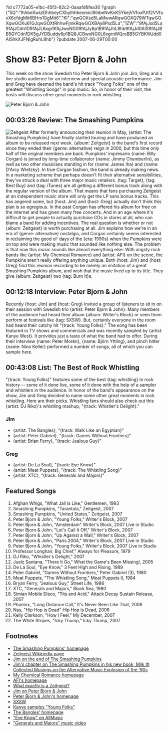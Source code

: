 ?id c7772a05-e1bc-45f3-82c2-0aaafd6fea30
?graph {"5Q":"IhhbeXwizEIhhbeyCXbyIhhbexmicIIhhbeNvKvK5YkejVVfuxPJtf2VVfuxX6cfdgMit6BHm1GgMit6","KI":"qwGOXsd5LaMwwARqwGOXQ79WTqwGOXqwGOXu61GJqwGOXtRhhwFjmkRqwGOXBAy8Psd5La","1ZW":"9fAjJsd5La9fAjJCdn1D9fAjJL6xgr9fAjJwoNG09fAjJy6p1B9fAjJhL8hb9fAjJd0AIS9fAjJBB5GYCdn1DK5gJYDBuddy6p1BQ8JCBwoNG0L6xgrnWQroBB5GYBKWJdd0AIShkXJFNIgRuhL8hb"}
?pubdate 2007-06-29T00:00

# Show 83: Peter Bjorn & John
This week on the show Swedish trio Peter Bjorn & John join Jim, Greg and a live studio audience for an interview and special acoustic performance. Jim and Greg have deemed the band's hit track "Young Folks" one of the greatest "Whistling Songs" in pop music. So, in honor of their visit, the hosts will discuss other great moments in rock whistling.

![Peter Bjorn & John](https://static.soundopinions.org/images/2007/peterbjornjohn.jpg)

## 00:03:26 Review: The Smashing Pumpkins
![Zeitgeist](https://static.soundopinions.org/assets/83/5Q0.jpg)
After formerly announcing their reunion in May, {artist: The Smashing Pumpkins} have finally started touring and have produced an album to be released next week. {album: Zeitgeist} is the band's first record since they ended their {genre: alternative} reign in 2000, but this time only half of the original members are back. Pumpkins' impresario {name: Billy Corgan} is joined by long-time collaborator {name: Jimmy Chamberlin}, as well as two other musicians standing in for {name: James Iha} and {name: D'Arcy Wretzky}. In true Corgan fashion, the band is already making news. In a marketing scheme that perhaps doesn't fit their alternative sensibilities, they've struck a deal with three major music retailers. {tag: Target}, {tag: Best Buy} and {tag: iTunes} are all getting a different bonus track along with the regular version of the album. That means that fans purchasing Zeitgeist at an independent music store will only get the LP sans bonus tracks. This has angered some, but {host: Jim} and {host: Greg} actually don't think this plan is so egregious. In the past Corgan has offered his album for free on the internet and has given many free concerts. And in an age where it's difficult to get people to actually purchase CDs in stores at all, who can blame a band for adding incentives. The real question is whether or not {album: Zeitgeist} is worth purchasing at all. Jim explains how we're in an era of {genre: alternative} nostalgia, and Corgan certainly seems interested in reclaiming the good ol' days of the {era: 1990s} when the Pumpkins were on top and were making music that sounded like nothing else. The problem is that now this music sounds like almost everything else. With angsty rock bands like {artist: My Chemical Romance} and {artist: AFI} on the scene, the Pumpkins aren't really offering anything unique. Both {host: Jim} and {host: Greg} find this reunion recording to be merely an imitation of a great Smashing Pumpkins album, and wish that the music lived up to its title. They give {album: Zeitgeist} two {tag: Burn It}s.

## 00:12:18 Interview: Peter Bjorn & John
Recently {host: Jim} and {host: Greg} invited a group of listeners to sit in on their session with Swedish trio {artist: Peter Bjorn & John}. Many members of the audience had heard their album {album: Writer's Block} or seen them perform at festivals like {tag: SXSW}. But, certainly everyone in the room had heard their catchy hit "{track: Young Folks}." The song has been featured in TV shows and commercials and was recently sampled by {artist: Kanye West}. It provides just a taste of what the band had to offer. During their interview {name: Peter Morén}, {name: Björn Yttling}, and pinch hitter {name: Nino Keller} performed a number of songs, all of which you can sample here.

## 00:43:08 List: The Best of Rock Whistling
"{track: Young Folks}" features some of the best {tag: whistling} in rock history -- some of it done live, some of it done with the help of a sampler and whistlers in the audience. In honor of the band's appearance on the show, Jim and Greg decided to name some other great moments in rock whistling. Here are their picks. Whistling fans should also check out this {artist: DJ Riko}'s whistling mashup, "{track: Whistler's Delight}."

### Jim
- {artist: The Bangles}, "{track: Walk Like an Egyptian}"
- {artist: Peter Gabriel}, "{track: Games Without Frontiers}"
- {artist: Brian Ferry}, "{track: Jealous Guy}"

### Greg

- {artist: De La Soul}, "{track: Eye Know}"
- {artist: Meat Puppets}, "{track: The Whistling Song}"
- {artist: XTC}, "{track: Generals and Majors}"

## Featured Songs
1. Afghan Whigs, "What Jail is Like," Gentlemen, 1993
2. Smashing Pumpkins, "Tarantula," Zeitgeist, 2007
3. Smashing Pumpkins, "United States," Zeitgeist, 2007
4. Peter Bjorn & John, "Young Folks," Writer's Block, 2007
5. Peter Bjorn & John, "Amsterdam" Writer's Block, 2007 Live in Studio
6. Peter Bjorn & John, "Let's Call It Off," Writer's Block, 2007
7. Peter Bjorn & John, "Up Against a Wall," Writer's Block, 2007
8. Peter Bjorn & John, "Paris 2004," Writer's Block, 2007 Live in Studio
9. Peter Bjorn & John, "Young Folks," Writer's Block, 2007 Live in Studio
10. Professor Longhair, Big Chief," Always for Pleasure, 1979
11. DJ Riko, "Whistler's Delight," 2007
12. Juelz Santana, "There It Go," What the Game's Been Missing!, 2005
13. De La Soul, "Eye Know," 3 Feet High and Rising, 1989
14. Peter Gabriel, "Games Without Frontiers," Peter Gabriel (3), 1980
15. Meat Puppets, "The Whistling Song," Meat Puppets II, 1984
16. Bryan Ferry, "Jealous Guy," Street Life, 1986
17. XTC, "Generals and Majors," Black Sea, 1980
18. Simian Mobile Disco, "Tits and Acid," Attack Decay Sustain Release, 2007
19. Phoenix, "Long Distance Call," It's Never Been Like That, 2006
20. Nas, "Hip Hop is Dead" Hip Hop is Dead, 2006
21. Kelly Clarkson, "How I Feel," My December, 2007
22. The White Stripes, "Icky Thump," Icky Thump, 2007

## Footnotes
- [The Smashing Pumpkins' homepage](http://www.smashingpumpkins.com/)
- [Zeitgeist Wikipedia page](http://en.wikipedia.org/wiki/Zeitgeist_(The_Smashing_Pumpkins_album))
- [Jim on the end of The Smashing Pumpkins](http://www.jimdero.com/OtherWritings/other%20pumpkins.htm)
- [Jim's chapter on The Smashing Pumpkins in his new book, Milk It! Collected Musings on the Alternative Music Explosion of the '90s](http://www.jimdero.com/Milk%20It/PumpsExcerpt.htm)
- [My Chemical Romance homepage](http://www.mychemicalromance.com/)
- [AFI's homepage](http://www.afireinside.net/)
- [What exactly is a Zeitgeist?](http://education.yahoo.com/reference/dictionary/entry/Zeitgeist)
- [Jim on Peter Bjorn & John](http://www.jimdero.com/News2007/spincontrolfeb25.htm)
- [Peter Bjorn & John's homepage](http://www.peterbjornandjohn.com/)
- [SXSW](http://www.sxsw.com/)
- [Kanye samples "Young Folks"](http://idolator.com/tunes/mp3/listening-station-kanye-west-has-young-folks-on-the-brain-too-264028.php)
- [The Bangles' homepage](http://www.thebangles.com/)
- ["Eye Know" on AllMusic](http://www.allmusic.com/cg/amg.dll?p=amg&sql=33:w9fyxxqsldse)
- ["Generals and Majors" music video](http://www.youtube.com/watch?v=LCW6Kte2o1A)
